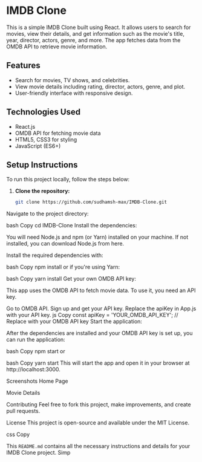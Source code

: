 # IMDB Clone

This is a simple IMDB Clone built using React. It allows users to search for movies, view their details, and get information such as the movie's title, year, director, actors, genre, and more. The app fetches data from the OMDB API to retrieve movie information.

## Features

- Search for movies, TV shows, and celebrities.
- View movie details including rating, director, actors, genre, and plot.
- User-friendly interface with responsive design.

## Technologies Used

- React.js
- OMDB API for fetching movie data
- HTML5, CSS3 for styling
- JavaScript (ES6+)

## Setup Instructions

To run this project locally, follow the steps below:

1. **Clone the repository:**

   ```bash
   git clone https://github.com/sudhamsh-max/IMDB-Clone.git
Navigate to the project directory:

bash
Copy
cd IMDB-Clone
Install the dependencies:

You will need Node.js and npm (or Yarn) installed on your machine. If not installed, you can download Node.js from here.

Install the required dependencies with:

bash
Copy
npm install
or if you're using Yarn:

bash
Copy
yarn install
Get your own OMDB API key:

This app uses the OMDB API to fetch movie data. To use it, you need an API key.

Go to OMDB API.
Sign up and get your API key.
Replace the apiKey in App.js with your API key.
js
Copy
const apiKey = 'YOUR_OMDB_API_KEY'; // Replace with your OMDB API key
Start the application:

After the dependencies are installed and your OMDB API key is set up, you can run the application:

bash
Copy
npm start
or

bash
Copy
yarn start
This will start the app and open it in your browser at http://localhost:3000.

Screenshots
Home Page

Movie Details

Contributing
Feel free to fork this project, make improvements, and create pull requests.

License
This project is open-source and available under the MIT License.

css
Copy

This `README.md` contains all the necessary instructions and details for your IMDB Clone project. Simp
